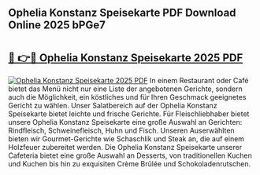 ## Ophelia Konstanz Speisekarte PDF Download Online 2025 bPGe7

# <h2><a href="http://gca7w6.nevu.top/?p=Ophelia+Konstanz+Speisekarte">🔗 👉🔴 Ophelia Konstanz Speisekarte 2025 PDF</a></h2>

[![Ophelia Konstanz Speisekarte 2025 PDF](https://i.imgur.com/dBaPXMq.png)](http://gca7w6.nevu.top/?p=Ophelia+Konstanz+Speisekarte)
In einem Restaurant oder Café bietet das Menü nicht nur eine Liste der angebotenen Gerichte, sondern auch die Möglichkeit, ein köstliches und für Ihren Geschmack geeignetes Gericht zu wählen. Unser Salatbereich auf der Ophelia Konstanz Speisekarte bietet leichte und frische Gerichte. Für Fleischliebhaber bietet unsere Ophelia Konstanz Speisekarte eine große Auswahl an Gerichten: Rindfleisch, Schweinefleisch, Huhn und Fisch. Unseren Auserwählten bieten wir Gourmet-Gerichte wie Schaschlik und Steak an, die auf einem Holzfeuer zubereitet werden. Die Ophelia Konstanz Speisekarte unserer Cafeteria bietet eine große Auswahl an Desserts, von traditionellen Kuchen und Kuchen bis hin zu exquisiten Crème Brûlée und Schokoladenrutschen.
